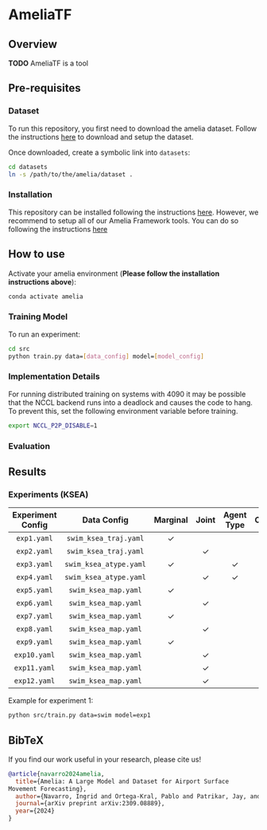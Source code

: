 # AmeliaTF

## Overview

**TODO**
AmeliaTF is a tool

## Pre-requisites

### Dataset

To run this repository, you first need to download the amelia dataset. Follow the instructions [here](https://github.com/AmeliaCMU/AmeliaScenes/DATASET.md) to download and setup the dataset.

Once downloaded, create a symbolic link into  ```datasets```:

```bash
cd datasets
ln -s /path/to/the/amelia/dataset .
```

### Installation

This repository can be installed following the instructions [here](https://github.com/AmeliaCMU/AmeliaScenes/INSTALL.md). However, we recommend to setup all of our Amelia Framework tools. You can do so following the instructions [here](https://github.com/AmeliaCMU/AmeliaScenes/INSTALL.md)

## How to use

Activate your amelia environment (**Please follow the installation instructions above**):

```bash
conda activate amelia
```

### Training Model

To run an experiment:

```bash
cd src
python train.py data=[data_config] model=[model_config]
```

### Implementation Details

For running distributed training on systems with 4090 it may be possible that the NCCL backend runs into a deadlock and causes the code to hang. To prevent this, set the following environment variable before training.

```bash
export NCCL_P2P_DISABLE=1
```

### Evaluation

## Results

### Experiments (KSEA)

| Experiment Config |       Data Config          | Marginal |  Joint  | Agent Type | Context |
| :---------------: | :------------------------: | :------: | :-----: | :--------: | :-----: |
| ```exp1.yaml```   | ```swim_ksea_traj.yaml```  | &check;  |         |            |         |
| ```exp2.yaml```   | ```swim_ksea_traj.yaml```  |          | &check; |            |         |
| ```exp3.yaml```   | ```swim_ksea_atype.yaml``` | &check;  |         | &check;    |         |
| ```exp4.yaml```   | ```swim_ksea_atype.yaml``` |          | &check; | &check;    |         |
| ```exp5.yaml```   | ```swim_ksea_map.yaml```   | &check;  |         |            | v0      |
| ```exp6.yaml```   | ```swim_ksea_map.yaml```   |          | &check; |            | v0      |
| ```exp7.yaml```   | ```swim_ksea_map.yaml```   | &check;  |         |            | v1      |
| ```exp8.yaml```   | ```swim_ksea_map.yaml```   |          | &check; |            | v1      |
| ```exp9.yaml```   | ```swim_ksea_map.yaml```   | &check;  |         |            | v2      |
| ```exp10.yaml```  | ```swim_ksea_map.yaml```   |          | &check; |            | v2      |
| ```exp11.yaml```  | ```swim_ksea_map.yaml```   |          | &check; |            | v3      |
| ```exp12.yaml```  | ```swim_ksea_map.yaml```   |          | &check; |            | v3      |


Example for experiment 1:

```bash
python src/train.py data=swim model=exp1
```

## BibTeX

If you find our work useful in your research, please cite us!

```bibtex
@article{navarro2024amelia,
  title={Amelia: A Large Model and Dataset for Airport Surface
Movement Forecasting},
  author={Navarro, Ingrid and Ortega-Kral, Pablo and Patrikar, Jay, and Haichuan, Wang and Park, Jong Hoon and Oh, Jean and Scherer, Sebastian},
  journal={arXiv preprint arXiv:2309.08889},
  year={2024}
}
```
